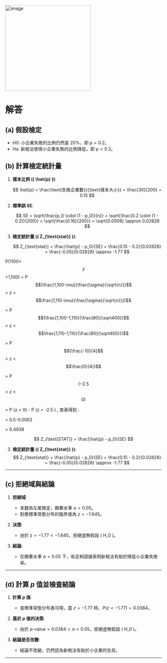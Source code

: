 <img width="275" alt="image" src="https://github.com/user-attachments/assets/438811d6-1af5-48f9-a480-53d28a275ef4">

# 解答

## (a) 假設檢定
- H0: 小企業失敗的比例仍然是 20%，即 $p = 0.2$。
- Ha: 新稅法使得小企業失敗的比例降低，即 $p < 0.2$。

## (b) 計算檢定統計量

1. **樣本比例 (\( \hat{p} \))**:
   
   $$
   \hat{p} = \frac{\text{失敗企業數}}{\text{樣本大小}} = \frac{30}{200} = 0.15
   $$

3. **標準誤 SE**:
   
   $$
   SE = \sqrt{\frac{p_0 \cdot (1 - p_0)}{n}} = \sqrt{\frac{0.2 \cdot (1 - 0.2)}{200}} = \sqrt{\frac{0.16}{200}} = \sqrt{0.0008} \approx 0.02828
   $$

5. **檢定統計量 (\( Z_{\text{stat}} \))**:
   
   $$
   Z_{\text{stat}} = \frac{\hat{p} - p_0}{SE} = \frac{0.15 - 0.2}{0.02828} = \frac{-0.05}{0.02828} \approx -1.77
   $$

P(1100< $$\bar{x}$$ <1,100) = P $$(\frac{1,100-\mu}{\frac{\sigma}{\sqrt{n}}}$$ < z < $$\frac{1,110-\mu}{\frac{\sigma}{\sqrt{n}}})$$

= P $$(\frac{1,100-1,110}{\frac{80}{\sqrt400}}$$ < z < $$\frac{1,110-1,110}{\frac{80}{\sqrt400}})$$

= P $$(\frac{-10}{4}$$ < z < $$\frac{0}{4})$$

= P $$(-2.5$$ < z < $$0)$$ 

= P (z < 0) - P (z < -2.5 ) , 查表得到 :

= 0.5-0.0062

= 0.4938 


$$
Z_{\text{STAT}} = \frac{\hat{p} - p_0}{SE}
$$

3. **檢定統計量 (\( Z_{\text{stat}} \))**:
   $$
   Z_{\text{stat}} = \frac{\hat{p} - p_0}{SE} = \frac{0.15 - 0.2}{0.02828} = \frac{-0.05}{0.02828} \approx -1.77
   $$




---

## (c) 拒絕域與結論

1. **拒絕域**:
   - 本題為左尾檢定，顯著水準 $\alpha = 0.05$。
   - 對應標準常態分布的臨界值為 $z = -1.645$。

2. **決策**:
   - 由於 $z = -1.77 < -1.645$，拒絕虛無假設 \( H_0 \)。

3. **結論**:
   - 在顯著水準 $\alpha = 0.05$ 下，有足夠證據表明新稅法有助於降低小企業失敗率。

---

## (d) 計算 $p$ 值並檢查結論

1. **計算 $p$ 值**:
   - 查標準常態分布表可得，當 $z = -1.77$ 時，$P(z < -1.77) = 0.0384$。

2. **基於 $p$ 值的決策**:
   - 由於 $p \text{-value} = 0.0384 < \alpha = 0.05$，拒絕虛無假設 \( H_0 \)。

3. **結論是否改變**:
   - 結論不改變，仍然認為新稅法有助於小企業的生存。

---

